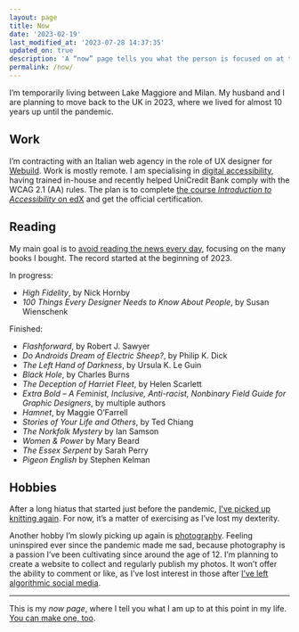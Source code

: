 ```yaml
---
layout: page
title: Now
date: '2023-02-19'
last_modified_at: '2023-07-28 14:37:35'
updated_on: true
description: 'A “now” page tells you what the person is focused on at this point in their life.'
permalink: /now/
---
```

I’m temporarily living between Lake Maggiore and Milan. My husband and I are planning to move back to the UK in 2023, where we lived for almost 10 years up until the pandemic.

## Work

I’m contracting with an Italian web agency in the role of UX designer for <a href="https://www.webuildgroup.com/en/">Webuild</a>. Work is mostly remote. I am specialising in [digital accessibility](https://silviamaggidesign.com/category/accessibility/ "View posts under the 'accessibility' category"), having trained in-house and recently helped UniCredit Bank comply with the WCAG 2.1 (AA) rules. The plan is to complete <a href="https://www.edx.org/course/web-accessibility-introduction">the course <em>Introduction to Accessibility</em> on edX</a> and get the official certification.

## Reading

My main goal is to <a href="https://silviamaggidesign.com/tag/news/" title="read my posts about news consumption">avoid reading the news every day</a>, focusing on the many books I bought. The record started at the beginning of 2023.

In progress:

- _High Fidelity_, by Nick Hornby
- _100 Things Every Designer Needs to Know About People_, by Susan Wienschenk

Finished:

- _Flashforward_, by Robert J. Sawyer
- _Do Androids Dream of Electric Sheep?_, by Philip K. Dick
- _The Left Hand of Darkness_, by Ursula K. Le Guin
- _Black Hole_, by Charles Burns
- _The Deception of Harriet Fleet_, by Helen Scarlett
- _Extra Bold – A Feminist, Inclusive, Anti-racist, Nonbinary Field Guide for Graphic Designers_, by multiple authors
- _Hamnet_, by Maggie O’Farrell
- _Stories of Your Life and Others_, by Ted Chiang
- _The Norkfolk Mystery_ by Ian Samson
- _Women & Power_ by Mary Beard
- _The Essex Serpent_ by Sarah Perry
- _Pigeon English_ by Stephen Kelman

## Hobbies

After a long hiatus that started just before the pandemic, [I've picked up knitting again](https://silviamaggidesign.com/personal/back-to-knitting/). For now, it’s a matter of exercising as I’ve lost my dexterity.

Another hobby I’m slowly picking up again is [photography](https://silviamaggidesign.com/category/photography/ "View all posts under the 'photography' category"). Feeling uninspired ever since the pandemic made me sad, because photography is a passion I’ve been cultivating since around the age of 12. I’m planning to create a website to collect and regularly publish my photos. It won’t offer the ability to comment or like, as I’ve lost interest in those after [I’ve left algorithmic social media](https://silviamaggidesign.com/personal/life-off-social-media/ "read what happened when I left social media").

---
This is my *now page*, where I tell you what I am up to at this point in my life. [You can make one, too](https://nownownow.com/about).